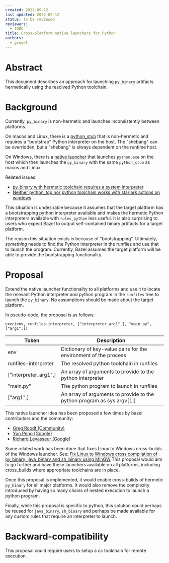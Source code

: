 ```yaml
---
created: 2022-09-12
last updated: 2022-09-12
status: To be reviewed
reviewers:
  - TODO
title: Cross-platform native launchers for Python
authors:
  - groodt
---
```



# Abstract

This document describes an approach for launching `py_binary` artifacts hermetically using the resolved Python toolchain.


# Background

Currently, `py_binary` is non-hermetic and launches inconsistently between platforms.

On macos and Linux, there is a [python_stub](https://github.com/bazelbuild/bazel/blob/master/src/main/java/com/google/devtools/build/lib/bazel/rules/python/python_stub_template.txt)
that is non-hermetic and requires a "bootstrap" Python interpreter on the host. The "shebang" can be overridden, but
a "shebang" is always dependent on the runtime host.

On Windows, there is a [native launcher](https://github.com/meteorcloudy/bazel/blob/master/src/tools/launcher/python_launcher.cc)
that launches `python.exe` on the host which then launches the `py_binary` with the same `python_stub` as macos and Linux.

Related issues:
* [py_binary with hermetic toolchain requires a system interpreter](https://github.com/bazelbuild/rules_python/issues/691)
* [Neither python_top nor python toolchain works with starlark actions on windows](https://github.com/bazelbuild/bazel/issues/7947#issuecomment-495265016)

This situation is undesirable because it assumes that the target platform has a bootstrapping python interpreter 
available and makes the hermetic Python interpreters available with `rules_python` less useful. It is also surprising to 
users who expect Bazel to output self-contained binary artifacts for a target platform.

The reason this situation exists is because of "bootstrapping". Ultimately, *something* needs to find the Python
interpreter in the runfiles and use that to launch the program. Currently, Bazel assumes the target platform will
be able to provide the bootstrapping functionality.


# Proposal

Extend the native launcher functionality to all platforms and use it to locate the relevant Python interpreter and 
python program in the `runfiles` tree to launch the `py_binary`. No assumptions should be made about the target platform.

In pseudo-code, the proposal is as follows:

```
exec(env, runfiles-interpreter, ["interpreter_arg1",], "main.py", ["arg1",])
```

| Token                  | Description |
| ---------------------- | ----------- |
| env                    | Dictionary of key-value pairs for the environment of the process       |
| runfiles-interpreter   | The resolved python toolchain in runfiles        |
| ["interpreter_arg1",]  | An array of arguments to provide to the python interpreter        |
| "main.py"              | The python program to launch in runfiles        |
| ["arg1",]              | An array of arguments to provide to the python program as sys.argv[1:]        |

This native launcher idea has been proposed a few times by bazel contributors and the community:
* [Greg Roodt (Community)](https://github.com/bazelbuild/rules_python/issues/691#issuecomment-1174935972)
* [Yun Peng (Google)](https://github.com/bazelbuild/bazel/issues/7947#issuecomment-495265016)
* [Richard Levasseur (Google)](https://github.com/bazelbuild/rules_python/issues/691#issuecomment-1186379617)

Some related work has been done that fixes Linux to Windows cross-builds of the Windows launcher. See: [Fix Linux to Windows cross compilation of py_binary, java_binary and sh_binary using MinGW](https://github.com/bazelbuild/bazel/pull/16019)
This proposal would aim to go further and have these launchers available on all platforms, including cross_builds where appropriate toolchains are in place.

Once this proposal is implemented, it would enable cross-builds of hermetic `py_binary` for all major platforms. It
would also remove the complexity introduced by having so many chains of nested execution to launch a python program.

Finally, while this proposal is specific to python, this solution could perhaps be reused for `java_binary`, `sh_binary`
and perhaps be made available for any custom rules that require an interpreter to launch.


# Backward-compatibility

This proposal could require users to setup a cc toolchain for remote execution.
